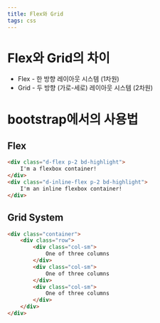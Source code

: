 ```yaml
---
title: Flex와 Grid
tags: css
---
```


# Flex와 Grid의 차이

- Flex - 한 방향 레이아웃 시스템 (1차원)
- Grid - 두 방향 (가로-세로) 레이아웃 시스템 (2차원)


# bootstrap에서의 사용법

## Flex

```html
<div class="d-flex p-2 bd-highlight">
    I'm a flexbox container!
</div>
<div class="d-inline-flex p-2 bd-highlight">
    I'm an inline flexbox container!
</div>
```



## Grid System

```html
<div class="container">
    <div class="row">
        <div class="col-sm">
            One of three columns
        </div>
        <div class="col-sm">
            One of three columns
        </div>
        <div class="col-sm">
            One of three columns
        </div>
    </div>
</div>
```

